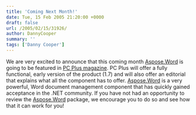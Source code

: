```yaml
---
title: 'Coming Next Month!'
date: Tue, 15 Feb 2005 21:20:00 +0000
draft: false
url: /2005/02/15/31926/
author: DannyCooper
summary: ''
tags: ['Danny Cooper']
---
```


We are very excited to announce that this coming month [Aspose.Word][1] is going to be featured in [PC Plus magazine][2]. PC Plus will offer a fully functional, early version of the product (1.7) and will also offer an editorial that explains what all the component has to offer. [Aspose.Word][3] is a very powerful, Word document management component that has quickly gained acceptance in the .NET community. If you have not had an opportunity to review the [Aspose.Word][4] package, we encourage you to do so and see how that it can work for you!




[1]: https://products.aspose.com/words/
[2]: http://www.pcplus.co.uk/
[3]: https://products.aspose.com/words/
[4]: https://products.aspose.com/words/




